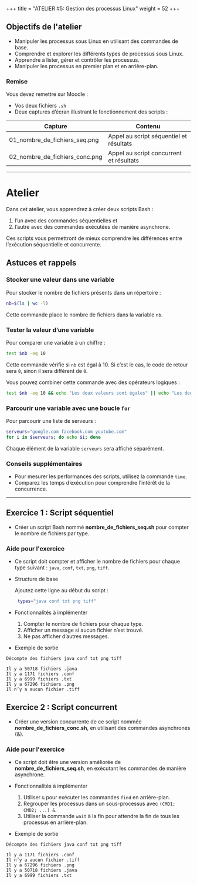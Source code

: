 +++
title = "ATELIER #5: Gestion des processus Linux"
weight = 52
+++


## Objectifs de l'atelier

- Manipuler les processus sous Linux en utilisant des commandes de base.
- Comprendre et explorer les différents types de processus sous Linux.
- Apprendre à lister, gérer et contrôler les processus.
- Manipuler les processus en premier plan et en arrière-plan.


### Remise

Vous devez remettre sur Moodle :
- Vos deux fichiers `.sh`
- Deux captures d’écran illustrant le fonctionnement des scripts :

| Capture                     | Contenu                                      |
|-----------------------------|----------------------------------------------|
| 01_nombre_de_fichiers_seq.png | Appel au script séquentiel et résultats      |
| 02_nombre_de_fichiers_conc.png | Appel au script concurrent et résultats      |

---

# Atelier

Dans cet atelier, vous apprendrez à créer deux scripts Bash : 
1. l’un avec des commandes séquentielles et 
2. l’autre avec des commandes exécutées de manière asynchrone. 

Ces scripts vous permettront de mieux comprendre les différences entre l’exécution séquentielle et concurrente.

## Astuces et rappels

### Stocker une valeur dans une variable

Pour stocker le nombre de fichiers présents dans un répertoire :
```bash
nb=$(ls | wc -l)
```
Cette commande place le nombre de fichiers dans la variable `nb`.

### Tester la valeur d’une variable

Pour comparer une variable à un chiffre :
```bash
test $nb -eq 10
```
Cette commande vérifie si `nb` est égal à 10. Si c’est le cas, le code de retour sera `0`, sinon il sera différent de `0`.

Vous pouvez combiner cette commande avec des opérateurs logiques :
```bash
test $nb -eq 10 && echo "Les deux valeurs sont égales" || echo "Les deux valeurs sont différentes"
```

### Parcourir une variable avec une boucle `for`

Pour parcourir une liste de serveurs :
```bash
serveurs="google.com facebook.com youtube.com"
for i in $serveurs; do echo $i; done
```
Chaque élément de la variable `serveurs` sera affiché séparément.

### Conseils supplémentaires

- Pour mesurer les performances des scripts, utilisez la commande `time`.
- Comparez les temps d’exécution pour comprendre l’intérêt de la concurrence.

---

## Exercice 1 : Script séquentiel

- Créer un script Bash nommé **nombre_de_fichiers_seq.sh** pour compter le nombre de fichiers par type.

### Aide pour l'exercice

- Ce script doit compter et afficher le nombre de fichiers pour chaque type suivant : `java`, `conf`, `txt`, `png`, `tiff`.
- Structure de base

  Ajoutez cette ligne au début du script :
  ```bash
   types="java conf txt png tiff"
  ```
- Fonctionnalités à implémenter

   1. Compter le nombre de fichiers pour chaque type.
   2. Afficher un message si aucun fichier n’est trouvé.
   3. Ne pas afficher d’autres messages.

- Exemple de sortie

```plaintext
Décompte des fichiers java conf txt png tiff

Il y a 50718 fichiers .java
Il y a 1171 fichiers .conf
Il y a 6999 fichiers .txt
Il y a 67296 fichiers .png
Il n’y a aucun fichier .tiff
```


## Exercice 2 : Script concurrent

- Créer une version concurrente de ce script nommée **nombre_de_fichiers_conc.sh**, en utilisant des commandes asynchrones (&).

### Aide pour l'exercice

- Ce script doit être une version améliorée de **nombre_de_fichiers_seq.sh**, en exécutant les commandes de manière asynchrone.
- Fonctionnalités à implémenter

   1. Utiliser `&` pour exécuter les commandes `find` en arrière-plan.
   2. Regrouper les processus dans un sous-processus avec `(CMD1; CMD2; ...) &`.
   3. Utiliser la commande `wait` à la fin pour attendre la fin de tous les processus en arrière-plan.

- Exemple de sortie

```plaintext
Décompte des fichiers java conf txt png tiff

Il y a 1171 fichiers .conf
Il n’y a aucun fichier .tiff
Il y a 67296 fichiers .png
Il y a 50718 fichiers .java
Il y a 6999 fichiers .txt
```